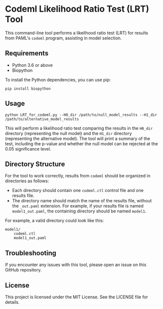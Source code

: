 # Codeml Likelihood Ratio Test (LRT) Tool

This command-line tool performs a likelihood ratio test (LRT) for results from PAML's `codeml` program, assisting in model selection. 

## Requirements

- Python 3.6 or above
- Biopython

To install the Python dependencies, you can use pip:

```shell
pip install biopython
```

## Usage

```shell
python LRT_for_codeml.py --H0_dir /path/to/null_model_results --H1_dir /path/to/alternative_model_results
```

This will perform a likelihood ratio test comparing the results in the `H0_dir` directory (representing the null model) and the `H1_dir` directory (representing the alternative model). The tool will print a summary of the test, including the p-value and whether the null model can be rejected at the 0.05 significance level.

## Directory Structure

For the tool to work correctly, results from `codeml` should be organized in directories as follows:

- Each directory should contain one `codeml.ctl` control file and one results file.
- The directory name should match the name of the results file, without the `_out.paml` extension. For example, if your results file is named `model1_out.paml`, the containing directory should be named `model1`.

For example, a valid directory could look like this:

```
model1/
    codeml.ctl
    model1_out.paml
```

## Troubleshooting

If you encounter any issues with this tool, please open an issue on this GitHub repository.

## License

This project is licensed under the MIT License. See the LICENSE file for details.
